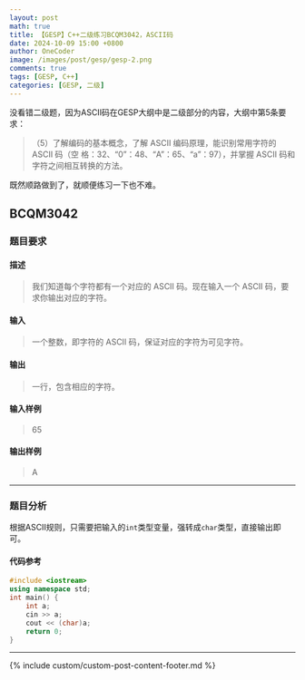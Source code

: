 ```yaml
---
layout: post
math: true
title: 【GESP】C++二级练习BCQM3042，ASCII码
date: 2024-10-09 15:00 +0800
author: OneCoder
image: /images/post/gesp/gesp-2.png
comments: true
tags: [GESP, C++]
categories: [GESP, 二级]
---
```

没看错二级题，因为ASCII码在GESP大纲中是二级部分的内容，大纲中第5条要求：

>（5）了解编码的基本概念，了解 ASCII 编码原理，能识别常用字符的 ASCII 码（空
格：32、“0”：48、“A”：65、“a”：97），并掌握 ASCII 码和字符之间相互转换的方法。

既然顺路做到了，就顺便练习一下也不难。

<!--more-->

## BCQM3042

### 题目要求

#### 描述

>我们知道每个字符都有一个对应的 ASCII 码。现在输入一个 ASCII 码，要求你输出对应的字符。

#### 输入

>一个整数，即字符的 ASCII 码，保证对应的字符为可见字符。

#### 输出

>一行，包含相应的字符。

#### 输入样例

>65

#### 输出样例

>A

---

### 题目分析

根据ASCII规则，只需要把输入的`int`类型变量，强转成`char`类型，直接输出即可。

#### 代码参考

```cpp
#include <iostream>
using namespace std;
int main() {
    int a;
    cin >> a;
    cout << (char)a;
    return 0;
}
```

---

{% include custom/custom-post-content-footer.md %}
